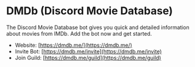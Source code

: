 # DMDb (Discord Movie Database)
The Discord Movie Database bot gives you quick and detailed information about movies from IMDb. Add the bot now and get started.

- Website: [https://dmdb.me/](https://dmdb.me/)
- Invite Bot: [https://dmdb.me/invite](https://dmdb.me/invite)
- Join Guild: [https://dmdb.me/guild](https://dmdb.me/guild)